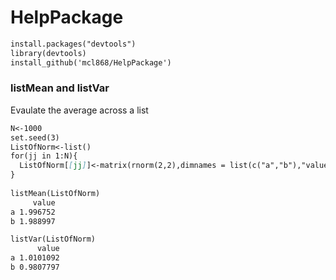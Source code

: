 # HelpPackage

```markdown
install.packages("devtools")
library(devtools)
install_github('mcl868/HelpPackage')
```



### listMean and listVar
Evaulate the average across a list 
```markdown
N<-1000
set.seed(3)
ListOfNorm<-list()
for(jj in 1:N){
  ListOfNorm[[jj]]<-matrix(rnorm(2,2),dimnames = list(c("a","b"),"value"))
}
  
listMean(ListOfNorm)
     value
a 1.996752
b 1.988997

listVar(ListOfNorm)
      value
a 1.0101092
b 0.9807797
```
